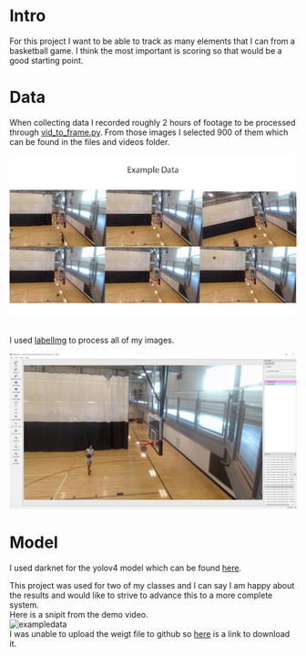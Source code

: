 <h1>Intro</h1>
<b1> For this project I want to be able to track as many elements that I can from a basketball game. I think the most important is scoring so that would be a good starting point.</b1>

<br>
<h1>Data</h1>
<b1>

When collecting data I recorded roughly 2 hours of footage to be processed through 
[vid_to_frame.py](https://github.com/TraePrimm/Basketball_shot_tracker/blob/5d6b978afb6ebdcab41c3f926b557aaeed9a4fc0/.py%20files/vid_to_frame.py). From those images I selected 900 of them which can be found in the files and videos folder.
 
![exampledata](https://github.com/TraePrimm/Basketball_shot_tracker/blob/main/images%20and%20videos/unnamed.jpg?raw=true)

</b1>
<br>
<b1> I used <a href="https://github.com/tzutalin/labelImg">labelImg</a> to process all of my images.<br>
 
 ![labelimg screenshot](https://github.com/TraePrimm/Basketball_shot_tracker/blob/74bc7427929bc37344dd4cf3f3fd8f40cab5411b/images%20and%20videos/labelimg.png)</b1>
 
 <h1> Model </h1>
 <b1>
I used darknet for the yolov4 model which can be found <a href="https://github.com/AlexeyAB/darknet">here</a>. </b1>

<b1> This project was used for two of my classes and I can say I am happy about the results and would like to strive to advance this to a more complete system. <br> Here is a snipit from the demo video.<br>
![exampledata](https://github.com/TraePrimm/Basketball_shot_tracker/blob/a0e943562d9f5643fd53f8add920f334d6b92fbb/images%20and%20videos/demo.gif)<br>
</b1>
 <b1>
I was unable to upload the weigt file to github so <a href="https://www.mediafire.com/file/3652vqzgoebdz06/yolov4-basketball_final.weights/file">here</a> is a link to download it.
